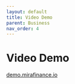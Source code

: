 ```yaml
---
layout: default
title: Video Demo
parent: Business
nav_order: 4
---
```


# Video Demo
[demo.mirafinance.io](https://www.loom.com/share/3bcf6be71c1c4a5888c9a55651febcc8)
